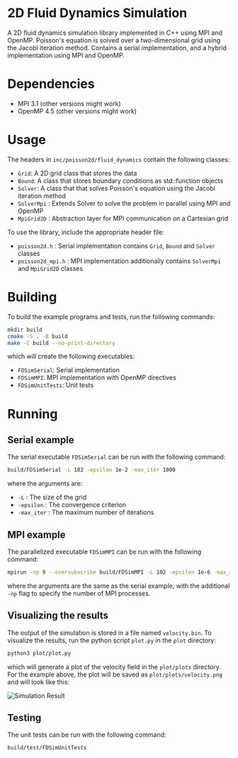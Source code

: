 # 2D Fluid Dynamics Simulation

A 2D fluid dynamics simulation library implemented in C++ using MPI and OpenMP. 
Poisson's equation is solved over a two-dimensional grid using the Jacobi iteration method.
Contains a serial implementation, and a hybrid implementation using MPI and OpenMP.

# Dependencies
- MPI 3.1 (other versions might work)
- OpenMP 4.5 (other versions might work)

# Usage

The headers in `inc/poisson2d/fluid_dynamics` contain the following classes:
- `Grid`: A 2D grid class that stores the data
- `Bound`: A class that stores boundary conditions as std::function objects
- `Solver`: A class that that solves Poisson's equation using the Jacobi iteration method
- `SolverMpi` : Extends Solver to solve the problem in parallel using MPI and OpenMP
- `MpiGrid2D` : Abstraction layer for MPI communication on a Cartesian grid

To use the library, include the appropriate header file:
- `poisson2d.h` : Serial implementation contains `Grid`, `Bound` and `Solver` classes
- `poisson2d_mpi.h` : MPI implementation additionally contains `SolverMpi` and `MpiGrid2D` classes

# Building

To build the example programs and tests, run the following commands:
```bash
mkdir build
cmake -S . -B build
make -C build --no-print-directory
```
which will create the following executables:
- `FDSimSerial`: Serial implementation
- `FDSimMPI`: MPI implementation with OpenMP directives
- `FDSimUnitTests`: Unit tests

# Running

## Serial example

The serial executable `FDSimSerial` can be run with the following command:
```bash
build/FDSimSerial -L 102 -epsilon 1e-2 -max_iter 1000
```
where the arguments are:
- `-L` : The size of the grid
- `-epsilon` : The convergence criterion
- `-max_iter` : The maximum number of iterations

## MPI example

The parallelized executable `FDSimMPI` can be run with the following command:
```bash
mpirun -np 9 --oversubscribe build/FDSimMPI -L 102 -epsilon 1e-6 -max_iter 10000
```
where the arguments are the same as the serial example, with the additional `-np` flag to specify the number of MPI processes.

## Visualizing the results

The output of the simulation is stored in a file named `velocity.bin`. To visualize the results, run the python script `plot.py` in the `plot` directory:
```bash
python3 plot/plot.py
```
which will generate a plot of the velocity field in the `plot/plots` directory. For the example above, the plot will be saved as `plot/plots/velocity.png` and will look like this:

![Simulation Result](https://github.com/SombkeMaximilian/fluid-dynamics-simulation/blob/main/img/velocity.png)

## Testing

The unit tests can be run with the following command:
```bash
build/test/FDSimUnitTests
```
